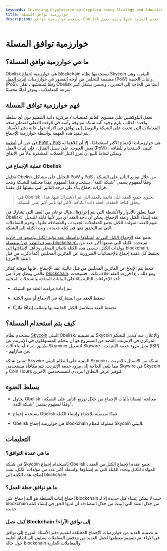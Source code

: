 ```yaml
---
keywords: Investing,Cryptocurrency,Cryptocurrency Strategy and Education,Strategy and Education
title: خوارزمية توافق المسلة
description: تستخدم خوارزمية توافق Obelisk عقد شبكة مختلفة للإجماع وإنشاء الكتلة. تعلم المزيد عنها وكيف تعمل.
---
```


# خوارزمية توافق المسلة
## ما هي خوارزمية توافق المسلة؟

Obelisk هي خوارزمية إجماع blockchain يستخدمها نظام Skycoin البيئي ، وهي مصممة للتخلص من أوجه القصور في خوارزميات [إثبات العمل](/proof-work) (PoW) وإثبات الحصة (PoS). وفقًا لمنشئيها ، تقلل Obelisk أيضًا من الحاجة إلى التعدين ، وتحسن بشكل كبير سرعة المعاملات ، وتوفر أمانًا محسنًا.

## فهم خوارزمية توافق المسلة

تعمل البلوكشين على مستوى العالم كمنصات لا مركزية ذاتية التنظيم دون أي سلطة واحدة. لذلك ، يلزم وجود آلية شبكة موثوقة وآمنة في الوقت الفعلي لضمان صحة المعاملات التي تحدث على الشبكة والتوصل إلى توافق في الآراء حول حالة دفتر الأستاذ. يتم تنفيذ هذه المهمة بواسطة خوارزمية الإجماع.

في حين أن [أنظمة PoW و PoS](/proof-stake-pos) هي خوارزميات الإجماع الأكثر استخدامًا ، إلا أن كلاهما له بعض العيوب. على سبيل المثال ، فإن إثبات العمل (PoW) كثيف الاستخدام للطاقة ، ويمكن لنقاط البيع أن تعزز اكتناز العملات المشفرة بدلاً من الإنفاق.

### عملية الإجماع في Obelisk

تحاول Obelisk التحايل على مشاكل PoW و PoS من خلال توزيع التأثير على الشبكة ، وفقًا لمفهوم يسمى "شبكة الثقة". يستخدم هذا المفهوم عقدًا مختلفة للشبكة ويتخذ قرارات إجماع بناءً على درجة التأثير التي تنشئها كل عقدة.

> في Obelisk ، تحتوي جميع العقد على قائمة بالعقد التي تم الاشتراك فيها. هذا يخلق كثافة العقدة. العقد ذات الكثافة الأكبر لها تأثير أكبر على الشبكة.

>

فيما يتعلق بالأدوار والأنشطة التي يتم إجراؤها ، هناك نوعان من العقد التي تشارك في Obelisk: عقد إنشاء الكتل وعقد الإجماع. يمكن أن تأخذ العقد أي دور لأنها قابلة للتبديل. تقوم العقد المولدة للكتل بجمع المعاملات الجديدة ، والمصادقة عليها ، وحزم المعاملات التي تم التحقق منها في كتلة جديدة ، وبث الكتلة إلى الشبكة.

تجمع عقد [الإجماع الكتل التي تم إنشاؤها بواسطة عقد توليد الكتل وتضعها في حاوية منفصلة (بصرف النظر عن blockchain).](/consensus-mechanism-cryptocurrency) ثم تحدد الكتلة التي صنعها أكبر عدد من مولدات الكتل. تسمى هذه الكتلة بالفائز المحلي وتتأهل لإضافتها إلى blockchain. تحتفظ كل عقدة إجماع بالإحصائيات الضرورية عن الفائزين المحليين (كما ذكرت من قبل العقد الأخرى).

عندما يتم الإبلاغ عن الفائزين المحليين من قبل غالبية عقد الإجماع ، فإنها مؤهلة كفائز عالمي وتظل جزءًا من [blockchain](/blockchain). ومع ذلك ، إذا قررت العقد خلاف ذلك ، فسيحدث أحد الإجراءات التالية بناءً على البيانات المتاحة والسجلات المحلية:

- تتم إعادة مزامنة العقد مع الشبكة

- تسقط العقد من المشاركة في الإجماع أو صنع الكتلة

- تحتفظ العقد بسلاسل الكتل الخاصة بها وتطلب إيقافًا طارئًا

## كيف يتم استخدام المسلة؟

يستخدم نظام [Skycoin](/skycoin-sky-cryptocurrency) البيئي Obelisk. تم تصميم Skycoin والإعلان عنه كبديل للتحكم المركزي في الإنترنت. القصد من المشروع هو أن يتحكم المستهلكون في الإنترنت عن طريق شراء أو بناء آلات Skyminer لتشغيل Skywire - بديل مزود خدمة الإنترنت (ISP) - من منازلهم.

تنشئ شبكة Skywire المبنية على النظام البيئي Skycoin شبكة من الاتصال بالإنترنت ، مما يلغي الحاجة إلى مزود خدمة الإنترنت. تتم مكافأة مستخدمي Skywire في Skycoin و Coin Hours لتوفير عرض النطاق الترددي للمستخدمين الآخرين.

## يسلط الضوء

- يحاول Obelisk معالجة القضايا بآليات الإجماع من خلال توزيع التأثير على الشبكة ، وفقًا لمفهوم يسمى "شبكة الثقة".

- يستخدم إجماع Obelisk عقدًا منفصلة للإجماع وإنشاء الكتلة.

- Obelisk هي خوارزمية إجماع blockchain مملوكة لنظام Skycoin البيئي.

## التعليمات

### ما هي عقدة التوافق؟

في شبكة Skycoin باستخدام إجماع Obelisk ، تجمع عقدة الإجماع الكتل من العقد المولدة للكتل وتحدد الكتلة التي تم إنشاؤها بواسطة أكبر عدد من مولدات الكتل. تمت إضافة هذه الكتلة إلى blockchain.

### ما هو توافق خطة العمل؟

إجماع إثبات السلطة هو آلية إجماع على blockchain حيث لا يمكن إنشاء كتل جديدة إلا لـ blockchain من خلال العقد التي أثبتت من خلال المصادقة أن لديها الحق في إنشاء كتلة جديدة.

### كيف تصل Blockchain إلى توافق الآراء؟

تم تصميم العديد من خوارزميات الإجماع المختلفة لتقديم دفتر الأستاذ الموزع إلى توافق في الآراء. تم تصميم معظمها لجعل العديد من مدققي المعاملات يصلون إلى اتفاق أغلبية حول حالة blockchain والمعاملات الجارية.

